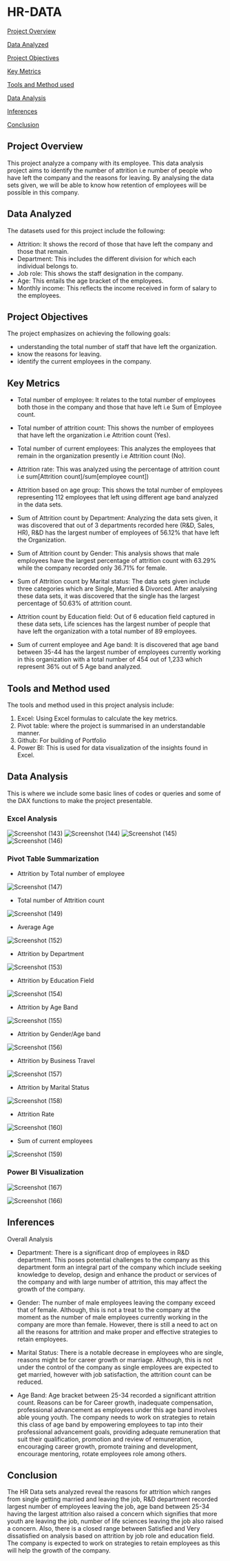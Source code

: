 # HR-DATA

[Project Overview](Project-Overview)

[Data Analyzed](Data-Analyzed)

[Project Objectives](Project-Objectives)

[Key Metrics](Key-Metrics)

[Tools and Method used](Tools-and-Method-used)

[Data Analysis](Data-Analysis)

[Inferences](Inferences)

[Conclusion](Conclusion)

## Project Overview
This project analyze a company with its employee. This data analysis project aims to identify the number of attrition i.e number of people who have left the company and the reasons for leaving. By analysing the data sets given, we will be able to know how retention of employees will be possible in this company.

## Data Analyzed

The datasets used for this project include the following:
- Attrition: It shows the record of those that have left the company and those that remain.
- Department: This includes the different division for which each individual belongs to.
- Job role: This shows the staff designation in the company.
- Age: This entails the age bracket of the employees.
- Monthly income: This reflects the income received in form of salary to the employees.
  
## Project Objectives

The project emphasizes on achieving the following goals:
- understanding the total number of staff that have left the organization.
- know the reasons for leaving.
- identify the current employees in the company.
  
## Key Metrics

- Total number of employee: It relates to the total number of employees both those in the company and those that have left i.e Sum of Employee count.
  
- Total number of attrition count: This shows the number of employees that have left the organization i.e Attrition count (Yes).
  
- Total number of current employees: This analyzes the employees that remain in the organization presently i.e Attrition count (No).
  
- Attrition rate: This was analyzed using the percentage of attrition count i.e sum[Attrition count]/sum[employee count])

- Attrition based on age group: This shows the total number of employees representing 112 employees that left using different age band analyzed in the data sets.
  
- Sum of Attrition count by Department: Analyzing the data sets given, it was discovered that out of 3 departments recorded here (R&D, Sales, HR), R&D has the largest number of employees of 56.12% that have left the Organization.

- Sum of Attrition count by Gender: This analysis shows that male employees have the largest percentage of attrition count with 63.29% while the company recorded only 36.71% for female.

- Sum of Attrition count by Marital status: The data sets given include three categories which are Single, Married & Divorced. After analysing these data sets, it was discovered that the single has the largest percentage of 50.63% of attrition count.

- Attrition count by Education field: Out of 6 education field captured in these data sets, Life sciences has the largest number of people that have left the organization with a total number of 89 employees.

- Sum of current employee and Age band: It is discovered that age band between 35-44 has the largest number of employees currently working in this organization with a total number of 454 out of 1,233 which represent 36% out of 5 Age band analyzed.

## Tools and Method used

The tools and method used in this project analysis include:
1. Excel: Using Excel formulas to calculate the key metrics.
2. Pivot table: where the project is summarised in an understandable manner.
3. Github: For building of Portfolio
4. Power BI: This is used for data visualization of the insights found in Excel.

## Data Analysis 

This is where we include some basic lines of codes or queries and some of the DAX functions to make the project presentable.

### Excel Analysis

![Screenshot (143)](https://github.com/user-attachments/assets/e73ecb64-ff04-47a3-96f8-07584e5c09ad)
![Screenshot (144)](https://github.com/user-attachments/assets/b7268ee2-65b9-42cb-97bb-81ce24c555bb)
![Screenshot (145)](https://github.com/user-attachments/assets/bf075efe-d348-4479-9b4e-e90a4728272f)
![Screenshot (146)](https://github.com/user-attachments/assets/077cb024-0c83-42d1-8a6f-f049d2bbdf48)


### Pivot Table Summarization
- Attrition by Total number of employee
  
![Screenshot (147)](https://github.com/user-attachments/assets/13cb953a-1bf3-46ca-9eac-95ebc1255724)

- Total number of Attrition count

![Screenshot (149)](https://github.com/user-attachments/assets/dc4110a5-805f-443c-946a-19538ab702f4)

- Average Age

![Screenshot (152)](https://github.com/user-attachments/assets/d9863e0b-eef9-4e8f-9ee3-2b220ed58579)

- Attrition by Department

![Screenshot (153)](https://github.com/user-attachments/assets/3df1b4d8-80a8-46c8-8a53-06d6065ced9f)

- Attrition by Education Field

![Screenshot (154)](https://github.com/user-attachments/assets/f21f008b-8fd6-44a4-bfff-67bf3ac4fac5)

- Attrition by Age Band

![Screenshot (155)](https://github.com/user-attachments/assets/1a504b78-aa73-4007-b82f-f1ff8935e016)

- Attrition by Gender/Age band

![Screenshot (156)](https://github.com/user-attachments/assets/866c35f2-5fd8-4922-8867-96a1d8b50181)

- Attrition by Business Travel

![Screenshot (157)](https://github.com/user-attachments/assets/787dbaf8-d021-44a3-8de0-717dee7214e3)

- Attrition by Marital Status

![Screenshot (158)](https://github.com/user-attachments/assets/843013d8-6b20-43e5-ba61-3e1e0c503b7c)

- Attrition Rate

![Screenshot (160)](https://github.com/user-attachments/assets/874c3a20-7692-47ad-b93f-bd86f475b4cc)

- Sum of current employees

![Screenshot (159)](https://github.com/user-attachments/assets/f37e36ce-39c4-4d08-97a0-8772ede0ebc1)

### Power BI Visualization

![Screenshot (167)](https://github.com/user-attachments/assets/6f1884d3-5448-48ce-b09c-aa8ac7a4fe3c)

![Screenshot (166)](https://github.com/user-attachments/assets/af8f6e83-65c9-47e8-95f7-fdb578e076c9)




## Inferences

Overall Analysis

- Department: There is a significant drop of employees in R&D department. This poses potential challenges to the company as this department form an integral part of the company which include seeking knowledge to develop, design and enhance the product or services of the company and with large number of attrition, this may affect the growth of the company.

- Gender: The number of male employees leaving the company exceed that of female. Although, this is not a treat to the company at the moment as the number of male employees currently working in the company are more than female. However, there is still a need to act on all the reasons for attrition and make proper and effective strategies to retain employees.

- Marital Status: There is a notable decrease in employees who are single, reasons might be for career growth or marriage. Although, this is not under the control of the company as single employees are expected to get married, however with job satisfaction, the attrition count can be reduced.

- Age Band: Age bracket between 25-34 recorded a significant attrition count. Reasons can be for Career growth, inadequate compensation, professional advancement as employees under this age band involves able young youth. The company needs to work on strategies to retain this class of age band by empowering employees to tap into their professional advancement goals, providing adequate remuneration that suit their qualification, promotion and review of remuneration, encouraging career growth, promote training and development, encourage mentoring, rotate employees role among others.


## Conclusion

The HR Data sets analyzed reveal the reasons for attrition which ranges from single getting married and leaving the job, R&D department recorded largest number of employees leaving the job, age band between 25-34 having the largest attrition also raised a concern which signifies that more youth are leaving the job, number of life sciences leaving the job also raised a concern. Also, there is a closed range between Satisfied and Very dissatisfied on analysis based on attrition by job role and education field. The company is expected to work on strategies to retain employees as this will help the growth of the company.
